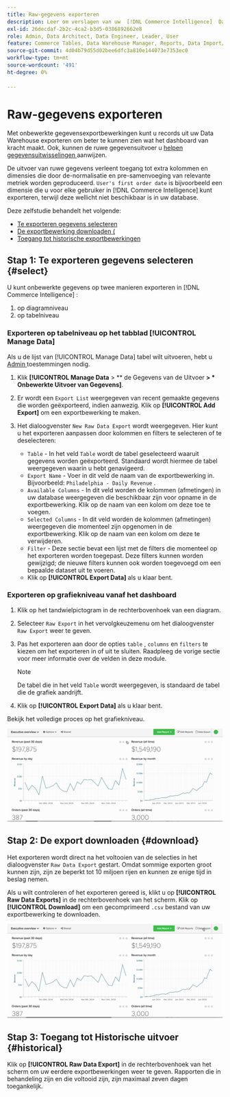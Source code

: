 ```yaml
---
title: Raw-gegevens exporteren
description: Leer om verslagen van uw  [!DNL Commerce Intelligence]  Data Warehouse uit te voeren om een dichtere blik te krijgen bij wat uw dashboard aandrijft.
exl-id: 26decdaf-2b2c-4ca2-b3d5-0386892662e8
role: Admin, Data Architect, Data Engineer, Leader, User
feature: Commerce Tables, Data Warehouse Manager, Reports, Data Import/Export
source-git-commit: 4d04b79d55d02bee6dfc3a810e144073e7353ec0
workflow-type: tm+mt
source-wordcount: '491'
ht-degree: 0%

---
```


# Raw-gegevens exporteren

Met onbewerkte gegevensexportbewerkingen kunt u records uit uw Data Warehouse exporteren om beter te kunnen zien wat het dashboard van kracht maakt. Ook, kunnen de ruwe gegevensuitvoer u [ helpen gegevensuitwisselingen ](https://experienceleague.adobe.com/docs/commerce-knowledge-base/kb/troubleshooting/miscellaneous/using-data-exports-to-pinpoint-discrepancies.html) aanwijzen.

De uitvoer van ruwe gegevens verleent toegang tot extra kolommen en dimensies die door de-normalisatie en pre-samenvoeging van relevante metriek worden geproduceerd. `User's first order date` is bijvoorbeeld een dimensie die u voor elke gebruiker in [!DNL Commerce Intelligence] kunt exporteren, terwijl deze wellicht niet beschikbaar is in uw database.

Deze zelfstudie behandelt het volgende:

* [Te exporteren gegevens selecteren](#select)
* [De exportbewerking downloaden (](#download)
* [Toegang tot historische exportbewerkingen](#historical)

## Stap 1: Te exporteren gegevens selecteren {#select}

U kunt onbewerkte gegevens op twee manieren exporteren in [!DNL Commerce Intelligence] :

1. op diagramniveau
1. op tabelniveau

### Exporteren op tabelniveau op het tabblad [!UICONTROL Manage Data]

Als u de lijst van [!UICONTROL Manage Data] tabel wilt uitvoeren, hebt u [ Admin ](../administrator/user-management/user-management.md) toestemmingen nodig.

1. Klik **[!UICONTROL Manage Data** > ** de Gegevens van de Uitvoer **> * Onbewerkte Uitvoer van Gegevens]**.
1. Er wordt een `Export List` weergegeven van recent gemaakte gegevens die worden geëxporteerd, indien aanwezig. Klik op **[!UICONTROL Add Export]** om een exportbewerking te maken.
1. Het dialoogvenster `New Raw Data Export` wordt weergegeven. Hier kunt u het exporteren aanpassen door kolommen en filters te selecteren of te deselecteren:

   * `Table` - In het veld `Table` wordt de tabel geselecteerd waaruit gegevens worden geëxporteerd. Standaard wordt hiermee de tabel weergegeven waarin u hebt genavigeerd.
   * `Export Name` - Voer in dit veld de naam van de exportbewerking in. Bijvoorbeeld: `Philadelphia - Daily Revenue` .
   * `Available Columns` - In dit veld worden de kolommen (afmetingen) in uw database weergegeven die beschikbaar zijn voor opname in de exportbewerking. Klik op de naam van een kolom om deze toe te voegen.
   * `Selected Columns` - In dit veld worden de kolommen (afmetingen) weergegeven die momenteel zijn opgenomen in de exportbewerking. Klik op de naam van een kolom om deze te verwijderen.
   * `Filter` - Deze sectie bevat een lijst met de filters die momenteel op het exporteren worden toegepast. Deze filters kunnen worden gewijzigd; de nieuwe filters kunnen ook worden toegevoegd om een bepaalde dataset uit te voeren.
   * Klik op **[!UICONTROL Export Data]** als u klaar bent.

### Exporteren op grafiekniveau vanaf het dashboard

1. Klik op het tandwielpictogram in de rechterbovenhoek van een diagram.

1. Selecteer `Raw Export` in het vervolgkeuzemenu om het dialoogvenster `Raw Export` weer te geven.

1. Pas het exporteren aan door de opties `table` , `columns` en `filters` te kiezen om het exporteren in of uit te sluiten. Raadpleeg de vorige sectie voor meer informatie over de velden in deze module.

   >[!NOTE]
   >
   >De tabel die in het veld `Table` wordt weergegeven, is standaard de tabel die de grafiek aandrijft.

1. Klik op **[!UICONTROL Export Data]** als u klaar bent.

Bekijk het volledige proces op het grafiekniveau.

![ Geanimeerde demonstratie van het uitvoeren van ruwe gegevens van een grafiek ](../assets/Chart-level_export.gif)

## Stap 2: De export downloaden {#download}

Het exporteren wordt direct na het voltooien van de selecties in het dialoogvenster `Raw Data Export` gestart. Omdat sommige exporten groot kunnen zijn, zijn ze beperkt tot 10 miljoen rijen en kunnen ze enige tijd in beslag nemen.

Als u wilt controleren of het exporteren gereed is, klikt u op **[!UICONTROL Raw Data Exports]** in de rechterbovenhoek van het scherm. Klik op **[!UICONTROL Download]** om een gecomprimeerd `.csv` bestand van uw exportbewerking te downloaden.

![ Geanimeerde demonstratie van het downloaden van een uitgevoerd Csv- dossier ](../assets/Downloading_export.gif)

## Stap 3: Toegang tot Historische uitvoer {#historical}

Klik op **[!UICONTROL Raw Data Export]** in de rechterbovenhoek van het scherm om uw eerdere exportbewerkingen weer te geven. Rapporten die in behandeling zijn en die voltooid zijn, zijn maximaal zeven dagen toegankelijk.
